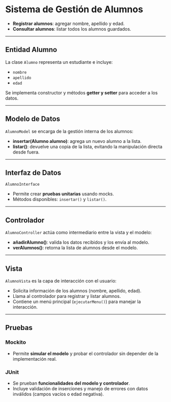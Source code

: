 # Sistema de Gestión de Alumnos

- **Registrar alumnos**: agregar nombre, apellido y edad.  
- **Consultar alumnos**: listar todos los alumnos guardados.



---

## Entidad Alumno

La clase `Alumno` representa un estudiante e incluye:

- `nombre`  
- `apellido`  
- `edad`  

Se implementa constructor y métodos **getter y setter** para acceder a los datos.

---

## Modelo de Datos

`AlumnoModel` se encarga de la gestión interna de los alumnos:

- **insertar(Alumno alumno)**: agrega un nuevo alumno a la lista.  
- **listar()**: devuelve una copia de la lista, evitando la manipulación directa desde fuera.

---

## Interfaz de Datos

`AlumnoInterface` 

- Permite crear **pruebas unitarias** usando mocks.  
- Métodos disponibles: `insertar()` y `listar()`.

---

## Controlador

`AlumnoController` actúa como intermediario entre la vista y el modelo:

- **añadirAlumno()**: valida los datos recibidos y los envía al modelo.  
- **verAlumnos()**: retorna la lista de alumnos desde el modelo.

---

## Vista

`AlumnoVista` es la capa de interacción con el usuario:

- Solicita información de los alumnos (nombre, apellido, edad).  
- Llama al controlador para registrar y listar alumnos.  
- Contiene un menú principal (`ejecutarMenu()`) para manejar la interacción.

---

## Pruebas 

### Mockito

- Permite **simular el modelo** y probar el controlador sin depender de la implementación real.  

### JUnit

- Se prueban **funcionalidades del modelo y controlador**.  
- Incluye validación de inserciones y manejo de errores con datos inválidos (campos vacíos o edad negativa).
